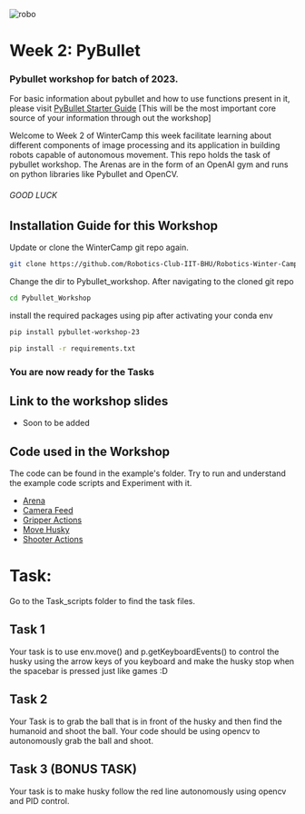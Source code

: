 ![robo](https://user-images.githubusercontent.com/120899038/222499315-4d8546e2-3fee-427b-be2a-ae76ddc3c088.png)

# Week 2: PyBullet

### Pybullet workshop for batch of 2023.

For basic information about pybullet and how to use functions present in it, please visit [PyBullet Starter Guide](https://github.com/ShashwatPatil/Pybullet_Workshop/blob/4d4bdb851fcbc4e88ac977fa8036f52400882815/pybullet_quickstartguide.pdf) [This will be the most important core source of your information through out the workshop]

Welcome to Week 2 of WinterCamp this week facilitate learning about different components of image processing and its application in building robots capable of autonomous movement. This repo holds the task of pybullet workshop. The Arenas are in the form of an OpenAI gym and runs on python libraries like Pybullet and OpenCV.

###### GOOD LUCK

## Installation Guide for this Workshop

Update or clone the WinterCamp git repo again.
```bash
git clone https://github.com/Robotics-Club-IIT-BHU/Robotics-Winter-Camp-2023.git
```
Change the dir to Pybullet_workshop. After navigating to the cloned git repo
```bash
cd Pybullet_Workshop
```
install the required packages using pip after activating your conda env
```bash
pip install pybullet-workshop-23
```
```bash
pip install -r requirements.txt
```

### You are now ready for the Tasks

## Link to the workshop slides
- Soon to be added

## Code used in the Workshop 
The code can be found in the example's folder. Try to run and understand the example code scripts and Experiment with it.
- [Arena](https://github.com/Robotics-Club-IIT-BHU/Robotics-Winter-Camp-2023/blob/main/Pybullet_Workshop/examples/Arena.py)
- [Camera Feed](https://github.com/Robotics-Club-IIT-BHU/Robotics-Winter-Camp-2023/blob/main/Pybullet_Workshop/examples/camera_feed.py)
- [Gripper Actions](https://github.com/Robotics-Club-IIT-BHU/Robotics-Winter-Camp-2023/blob/main/Pybullet_Workshop/examples/gripper_actions.py)
- [Move Husky](https://github.com/Robotics-Club-IIT-BHU/Robotics-Winter-Camp-2023/blob/main/Pybullet_Workshop/examples/move_husky.py)
- [Shooter Actions](https://github.com/Robotics-Club-IIT-BHU/Robotics-Winter-Camp-2023/blob/main/Pybullet_Workshop/examples/shooter_actions.py)

# Task:
Go to the Task_scripts folder to find the task files.
## Task 1 
Your task is to use env.move() and p.getKeyboardEvents() to control the husky using the arrow keys
of you keyboard and make the husky stop when the spacebar is pressed just like games :D
## Task 2
Your Task is to grab the ball that is in front of the husky and then find the humanoid and shoot the ball.
Your code should be using opencv to autonomously grab the ball and shoot.
## Task 3 (BONUS TASK)
Your task is to make husky follow the red line autonomously using opencv and PID control.
